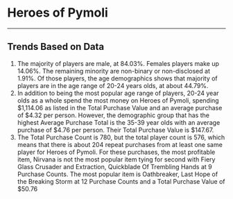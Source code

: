 # Heroes of Pymoli
-----
## Trends Based on Data
1. The majority of players are male, at 84.03%. Females players make up 14.06%. The remaining minority are non-binary or non-disclosed at 1.91%. Of those players, the age demographics shows that majority of players are in the age range of 20-24 years olds, at about 44.79%.
2. In addition to being the most popular age range of players, 20-24 year olds as a whole spend the most money on Heroes of Pymoli, spending $1,114.06 as listed in the Total Purchase Value and an average purchase of $4.32 per person. However, the demographic group that has the highest Average Purchase Total is the 35-39 year olds with an average purchase of $4.76 per person. Their Total Purchase Value is $147.67.
3. The Total Purchase Count is 780, but the total player count is 576, which means that there is about 204 repeat purchases from at least one same player for Heroes of Pymoli. For these purchases, the most profitable item, Nirvana is not the most popular item tying for second with Fiery Glass Crusader and Extraction, Quickblade Of Trembling Hands at 9 Purchase Counts. The most popular item is Oathbreaker, Last Hope of the Breaking Storm at 12 Purchase Counts and a Total Purchase Value of $50.76
